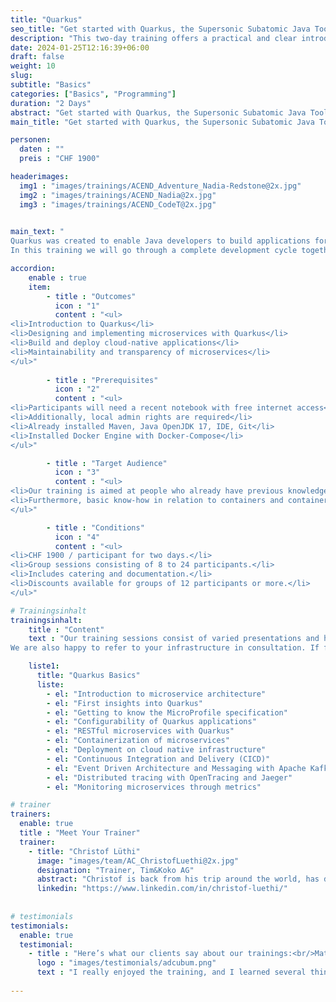 ```yaml
---
title: "Quarkus"
seo_title: "Get started with Quarkus, the Supersonic Subatomic Java Toolkit"
description: "This two-day training offers a practical and clear introduction to Quarkus, the Kubernetes Native Java Stack. Quarkus makes it possible to implement lightweight services with Java and is ideally suited to be deployed on container platforms or directly in the cloud."
date: 2024-01-25T12:16:39+06:00
draft: false
weight: 10
slug: 
subtitle: "Basics"
categories: ["Basics", "Programming"]
duration: "2 Days"
abstract: "Get started with Quarkus, the Supersonic Subatomic Java Toolkit"
main_title: "Get started with Quarkus, the Supersonic Subatomic Java Toolkit"

personen: 
  daten : ""
  preis : "CHF 1900"

headerimages:
  img1 : "images/trainings/ACEND_Adventure_Nadia-Redstone@2x.jpg"
  img2 : "images/trainings/ACEND_Nadia@2x.jpg"
  img3 : "images/trainings/ACEND_CodeT@2x.jpg"
  

main_text: "
Quarkus was created to enable Java developers to build applications for a modern, cloud-native world. Quarkus is a Kubernetes-native Java framework tailored for GraalVM and HotSpot, built from the best Java libraries and standards.\n\n 
In this training we will go through a complete development cycle together, starting with the bootstrapping of a Quarkus application and ending with its execution as a container. Always well accompanied by our experienced trainers and with a good mix of theory and hands-on labs."

accordion:
    enable : true
    item:
        - title : "Outcomes"
          icon : "1"
          content : "<ul>
<li>Introduction to Quarkus</li>
<li>Designing and implementing microservices with Quarkus</li>
<li>Build and deploy cloud-native applications</li>
<li>Maintainability and transparency of microservices</li>
</ul>"
 
        - title : "Prerequisites"
          icon : "2"
          content : "<ul>
<li>Participants will need a recent notebook with free internet access</li>
<li>Additionally, local admin rights are required</li>
<li>Already installed Maven, Java OpenJDK 17, IDE, Git</li>
<li>Installed Docker Engine with Docker-Compose</li>
</ul>"

        - title : "Target Audience"
          icon : "3"
          content : "<ul>
<li>Our training is aimed at people who already have previous knowledge in the area of Java software development and architecture</li>
<li>Furthermore, basic know-how in relation to containers and container platforms is an advantage</li>
</ul>"

        - title : "Conditions"
          icon : "4"
          content : "<ul>
<li>CHF 1900 / participant for two days.</li>
<li>Group sessions consisting of 8 to 24 participants.</li>
<li>Includes catering and documentation.</li>
<li>Discounts available for groups of 12 participants or more.</li>
</ul>"

# Trainingsinhalt
trainingsinhalt: 
    title : "Content"
    text : "Our training sessions consist of varied presentations and hands-on labs to convey their content in an exciting way.
We are also happy to refer to your infrastructure in consultation. If further content is required, we can make adjustments at your request."

    liste1:
      title: "Quarkus Basics"
      liste:
        - el: "Introduction to microservice architecture"
        - el: "First insights into Quarkus"
        - el: "Getting to know the MicroProfile specification"
        - el: "Configurability of Quarkus applications"
        - el: "RESTful microservices with Quarkus"
        - el: "Containerization of microservices"
        - el: "Deployment on cloud native infrastructure"
        - el: "Continuous Integration and Delivery (CICD)"
        - el: "Event Driven Architecture and Messaging with Apache Kafka"
        - el: "Distributed tracing with OpenTracing and Jaeger"
        - el: "Monitoring microservices through metrics"

# trainer
trainers:
  enable: true
  title : "Meet Your Trainer"
  trainer:
    - title: "Christof Lüthi"
      image: "images/team/AC_ChristofLuethi@2x.jpg"
      designation: "Trainer, Tim&Koko AG"
      abstract: "Christof is back from his trip around the world, has dived a lot and got to know different cultures. With a fresh spirit and curiosity, he is now on a journey of discovery in the Cloud Native world."
      linkedin: "https://www.linkedin.com/in/christof-luethi/"      
      
      
# testimonials
testimonials:
  enable: true
  testimonial:
    - title : "Here’s what our clients say about our trainings:<br/>Matthias Summer, Austria"
      logo : "images/testimonials/adcubum.png"
      text : "I really enjoyed the training, and I learned several things that helped me with my daily tasks. You could tell that the trainers had a lot of practical experience with and passion for the technology. They also supported us well and gave us useful advice."     
      
---
```

